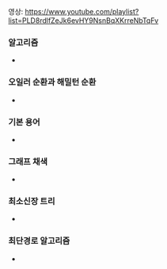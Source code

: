 영상: https://www.youtube.com/playlist?list=PLD8rdlfZeJk6evHY9NsnBqXKrreNbTqFv

### 알고리즘
-

### 오일러 순환과 해밀턴 순환
-

### 기본 용어
-

### 그래프 채색
-

### 최소신장 트리
-

### 최단경로 알고리즘
-
